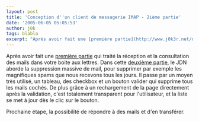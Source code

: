 ```yaml
---
layout: post
title: 'Conception d''un client de messagerie IMAP - 2ième partie'
date: '2005-06-05 05:05:53'
author: j0k
tags: blabla
excerpt: "Après avoir fait une [première partie](http://www.j0k3r.net/news-conception-d-un-client-de-messagerie-imap-1ere-partie-437.html) qui traité la réception et la consultation des mails dans votre boite aux lettres.     \nDans cette [deuxième partie](http://developpeur.journaldunet.com/tutoriel/php/050603-php-email-imap-lecteur-2.shtml), le JDN aborde la      …"
---
```


Après avoir fait une [première partie](http://www.j0k3r.net/news-conception-d-un-client-de-messagerie-imap-1ere-partie-437.html) qui traité la réception et la consultation des mails dans votre boite aux lettres.
Dans cette [deuxième partie](http://developpeur.journaldunet.com/tutoriel/php/050603-php-email-imap-lecteur-2.shtml), le JDN aborde la suppression massive de mail, pour supprimer par exemple les magnifiques spams que nous recevons tous les jours.   Il passe par un moyen très utilisé, un tableau, des checkbox et un bouton valider qui supprime tous les mails cochés.   De plus grâce à un rechargement de la page directement après la validation, c'est totalement transparent pour l'utilisateur, et la liste se met à jour dès le clic sur le bouton.

Prochaine étape, la possibilité de répondre à des mails et d'en transférer.
